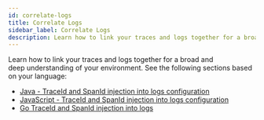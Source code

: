```yaml
---
id: correlate-logs
title: Correlate Logs
sidebar_label: Correlate Logs
description: Learn how to link your traces and logs together for a broad and deep understanding of your environment.
---
```


Learn how to link your traces and logs together for a broad and deep understanding of your environment. See the following sections based on your language:

* [Java - TraceId and SpanId injection into logs configuration](../get-started-transaction-tracing/instrument-application-opentelemetry/java-opentelemetry-auto-instrumentation/traceid-spanid-injection-into-logs-configuration.md)
* [JavaScript - TraceId and SpanId injection into logs configuration](../get-started-transaction-tracing/instrument-application-opentelemetry/javascript-opentelemetry-auto-instrumentation/javascript-traceid-spanid-injection-into-logs.md)
* [Go TraceId and SpanId injection into logs](../get-started-transaction-tracing/instrument-application-opentelemetry/go-opentelemetry-auto-instrumentation/go-traceid-and-spanid-injection-into-logs.md)
